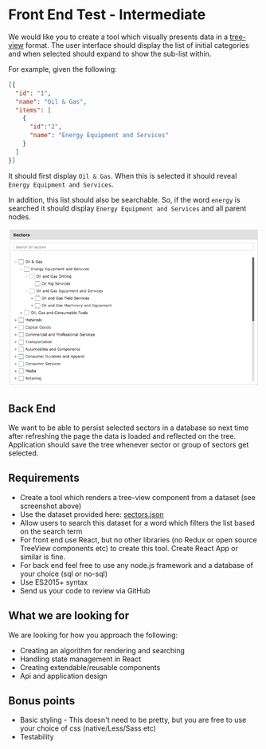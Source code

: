 # Front End Test - Intermediate

We would like you to create a tool which visually presents data in a [tree-view](https://en.wikipedia.org/wiki/Tree_view) format. The user interface should display the list of initial categories and when selected should expand to show the sub-list within.

For example, given the following:

```json
[{
  "id": "1",
  "name": "Oil & Gas",
  "items": [
    {
      "id":"2",
      "name": "Energy Equipment and Services"
    }
  ]
}]
```

It should first display ```Oil & Gas```. When this is selected it should reveal ```Energy Equipment and Services```.

In addition, this list should also be searchable. So, if the word ```energy``` is searched it should display ```Energy Equipment and Services``` and all parent nodes.

![alt text](tree-view.png "Tree View Example")

## Back End

We want to be able to persist selected sectors in a database so next time after refreshing the page the data is loaded and reflected on the tree. Application should save the tree whenever sector or group of sectors get selected. 

## Requirements

* Create a tool which renders a tree-view component from a dataset (see screenshot above)
* Use the dataset provided here: [sectors.json](sectors.json)
* Allow users to search this dataset for a word which filters the list based on the search term
* For front end use React, but no other libraries (no Redux or open source TreeView components etc) to create this tool. Create React App or similar is fine.
* For back end feel free to use any node.js framework and a database of your choice (sql or no-sql) 
* Use ES2015+ syntax
* Send us your code to review via GitHub

## What we are looking for

We are looking for how you approach the following:

* Creating an algorithm for rendering and searching
* Handling state management in React
* Creating extendable/reusable components
* Api and application design

## Bonus points

* Basic styling - This doesn't need to be pretty, but you are free to use your choice of css (native/Less/Sass etc)
* Testability

